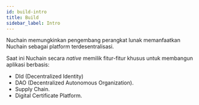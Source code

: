 ```yaml
---
id: build-intro
title: Build
sidebar_label: Intro
---
```


Nuchain memungkinkan pengembang perangkat lunak memanfaatkan Nuchain sebagai platform
terdesentralisasi.

Saat ini Nuchain secara _native_ memilik fitur-fitur khusus untuk membangun aplikasi berbasis:

- DId (Decentralized Identity)
- DAO (Decentralized Autonomous Organization).
- Supply Chain.
- Digital Certificate Platform.
